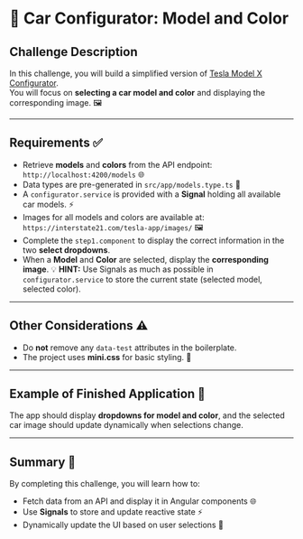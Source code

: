 # 🚗 Car Configurator: Model and Color

## Challenge Description
In this challenge, you will build a simplified version of [Tesla Model X Configurator](https://www.tesla.com/modelx/design).  
You will focus on **selecting a car model and color** and displaying the corresponding image. 🖼️

---

## Requirements ✅
- Retrieve **models** and **colors** from the API endpoint:  
  `http://localhost:4200/models` 🌐
- Data types are pre-generated in `src/app/models.type.ts` 📄
- A `configurator.service` is provided with a **Signal** holding all available car models. ⚡
- Images for all models and colors are available at:  
  `https://interstate21.com/tesla-app/images/` 🖼️
- Complete the `step1.component` to display the correct information in the two **select dropdowns**.
- When a **Model** and **Color** are selected, display the **corresponding image**.
💡 **HINT:** Use Signals as much as possible in `configurator.service` to store the current state (selected model, selected color).

---

## Other Considerations ⚠️
- Do **not** remove any `data-test` attributes in the boilerplate.
- The project uses **mini.css** for basic styling. 🎨

---

## Example of Finished Application 🎉
The app should display **dropdowns for model and color**, and the selected car image should update dynamically when selections change.

---

## Summary 📝
By completing this challenge, you will learn how to:  
- Fetch data from an API and display it in Angular components 🌐  
- Use **Signals** to store and update reactive state ⚡  
- Dynamically update the UI based on user selections 🔄  

